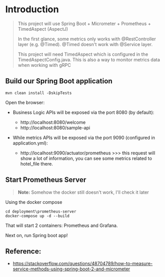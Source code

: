 # Introduction

> This project will use Spring Boot + Micrometer + Prometheus + TimedAspect (AspectJ)
>
> In the first glance, some metrics only works with @RestController layer (e.g. @Timed). 
> @Timed doesn't work with @Service layer. 
>
> This project will need TimedAspect which is configured in the TimedAspectConfig.java. 
> This is also a way to monitor metrics data when working with gRPC  

  
## Build our Spring Boot application
```
mvn clean install -DskipTests

```

Open the browser:
+ Business Logic APIs will be exposed via the port 8080 (by default): 
    + http://localhost:8080/welcome
    + http://localhost:8080/sample-api
 
+ While metrics APIs will be exposed via the port 9090 (configured in application.yml): 
    + http://localhost:9090/actuator/prometheus >>> this request will show a lot of information, you can see some metrics related to hotel_file there.

## Start Prometheus Server
> 
> **Note:**
> Somehow the docker still doesn't work, I'll check it later
> 


Using the docker compose
```
cd deployment\prometheus-server
docker-compose up -d --build
```
That will start 2 containers: Prometheus and Grafana.
 
Next on, run Spring boot app!

## Reference:
+ https://stackoverflow.com/questions/48704789/how-to-measure-service-methods-using-spring-boot-2-and-micrometer
